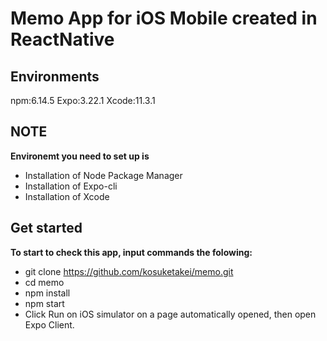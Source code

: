 # Memo App for iOS Mobile created in ReactNative
## Environments
npm:6.14.5
Expo:3.22.1
Xcode:11.3.1
## NOTE
__Environemt you need to set up is__
- Installation of Node Package Manager
- Installation of Expo-cli
- Installation of Xcode
## Get started
__To start to check this app, input commands the folowing:__
- git clone https://github.com/kosuketakei/memo.git
- cd memo
- npm install
- npm start 
- Click Run on iOS simulator on a page automatically opened, then open Expo Client.
